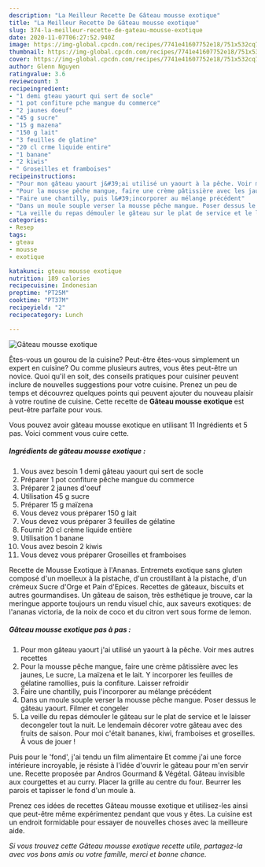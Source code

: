 ```yaml
---
description: "La Meilleur Recette De Gâteau mousse exotique"
title: "La Meilleur Recette De Gâteau mousse exotique"
slug: 374-la-meilleur-recette-de-gateau-mousse-exotique
date: 2020-11-07T06:27:52.940Z
image: https://img-global.cpcdn.com/recipes/7741e41607752e18/751x532cq70/gateau-mousse-exotique-photo-principale-de-la-recette.jpg
thumbnail: https://img-global.cpcdn.com/recipes/7741e41607752e18/751x532cq70/gateau-mousse-exotique-photo-principale-de-la-recette.jpg
cover: https://img-global.cpcdn.com/recipes/7741e41607752e18/751x532cq70/gateau-mousse-exotique-photo-principale-de-la-recette.jpg
author: Glenn Nguyen
ratingvalue: 3.6
reviewcount: 3
recipeingredient:
- "1 demi gteau yaourt qui sert de socle"
- "1 pot confiture pche mangue du commerce"
- "2 jaunes doeuf"
- "45 g sucre"
- "15 g mazena"
- "150 g lait"
- "3 feuilles de glatine"
- "20 cl crme liquide entire"
- "1 banane"
- "2 kiwis"
- " Groseilles et framboises"
recipeinstructions:
- "Pour mon gâteau yaourt j&#39;ai utilisé un yaourt à la pêche. Voir mes autres recettes"
- "Pour la mousse pêche mangue, faire une crème pâtissière avec les jaunes, Le sucre, La maïzena et le lait. Y incorporer les feuilles de gélatine ramollies, puis la confiture. Laisser refroidir"
- "Faire une chantilly, puis l&#39;incorporer au mélange précédent"
- "Dans un moule souple verser la mousse pêche mangue. Poser dessus le gâteau yaourt. Filmer et congeler"
- "La veille du repas démouler le gâteau sur le plat de service et le laisser decongeler tout la nuit. Le lendemain décorer votre gâteau avec des fruits de saison. Pour moi c&#39;était bananes, kiwi, framboises et groseilles. À vous de jouer !"
categories:
- Resep
tags:
- gteau
- mousse
- exotique

katakunci: gteau mousse exotique 
nutrition: 189 calories
recipecuisine: Indonesian
preptime: "PT25M"
cooktime: "PT37M"
recipeyield: "2"
recipecategory: Lunch

---
```



![Gâteau mousse exotique](https://img-global.cpcdn.com/recipes/7741e41607752e18/751x532cq70/gateau-mousse-exotique-photo-principale-de-la-recette.jpg)

Êtes-vous un gourou de la cuisine? Peut-être êtes-vous simplement un expert en cuisine? Ou comme plusieurs autres, vous êtes peut-être un novice. Quoi qu'il en soit, des conseils pratiques pour cuisiner peuvent inclure de nouvelles suggestions pour votre cuisine. Prenez un peu de temps et découvrez quelques points qui peuvent ajouter du nouveau plaisir à votre routine de cuisine. Cette recette de <strong> Gâteau mousse exotique </strong> est peut-être parfaite pour vous.

<!--inarticleads1-->

Vous pouvez avoir gâteau mousse exotique en utilisant 11 Ingrédients et 5 pas. Voici comment vous cuire cette.

##### Ingrédients de gâteau mousse exotique :

1. Vous avez besoin 1 demi gâteau yaourt qui sert de socle
1. Préparer 1 pot confiture pêche mangue du commerce
1. Préparer 2 jaunes d&#39;oeuf
1. Utilisation 45 g sucre
1. Préparer 15 g maïzena
1. Vous devez vous préparer 150 g lait
1. Vous devez vous préparer 3 feuilles de gélatine
1. Fournir 20 cl crème liquide entière
1. Utilisation 1 banane
1. Vous avez besoin 2 kiwis
1. Vous devez vous préparer  Groseilles et framboises


Recette de Mousse Exotique à l&#39;Ananas. Entremets exotique sans gluten composé d&#39;un moelleux à la pistache, d&#39;un croustillant à la pistache, d&#39;un crémeux Sucre d&#39;Orge et Pain d&#39;Epices. Recettes de gâteaux, biscuits et autres gourmandises. Un gâteau de saison, très esthétique je trouve, car la meringue apporte toujours un rendu visuel chic, aux saveurs exotiques: de l&#39;ananas victoria, de la noix de coco et du citron vert sous forme de lemon. 

<!--inarticleads2-->

##### Gâteau mousse exotique pas à pas :

1. Pour mon gâteau yaourt j&#39;ai utilisé un yaourt à la pêche. Voir mes autres recettes
1. Pour la mousse pêche mangue, faire une crème pâtissière avec les jaunes, Le sucre, La maïzena et le lait. Y incorporer les feuilles de gélatine ramollies, puis la confiture. Laisser refroidir
1. Faire une chantilly, puis l&#39;incorporer au mélange précédent
1. Dans un moule souple verser la mousse pêche mangue. Poser dessus le gâteau yaourt. Filmer et congeler
1. La veille du repas démouler le gâteau sur le plat de service et le laisser decongeler tout la nuit. Le lendemain décorer votre gâteau avec des fruits de saison. Pour moi c&#39;était bananes, kiwi, framboises et groseilles. À vous de jouer !


Puis pour le &#39;fond&#39;, j&#39;ai tendu un film alimentaire Et comme j&#39;ai une force intérieure incroyable, je résiste à l&#39;idée d&#39;ouvrir le gâteau pour m&#39;en servir une. Recette proposée par Andros Gourmand &amp; Végétal. Gâteau invisible aux courgettes et au curry. Placer la grille au centre du four. Beurrer les parois et tapisser le fond d&#39;un moule à. 

<!--inarticleads1-->

<p>
Prenez ces idées de recettes Gâteau mousse exotique et utilisez-les ainsi que peut-être même expérimentez pendant que vous y êtes. La cuisine est un endroit formidable pour essayer de nouvelles choses avec la meilleure aide.
</p>

<p>
<i>Si vous trouvez cette Gâteau mousse exotique recette utile, partagez-la avec vos bons amis ou votre famille, merci et bonne chance.</i>
</p>
